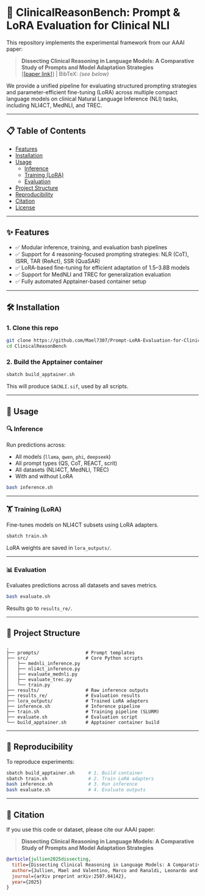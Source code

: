 # 🧠 ClinicalReasonBench: Prompt & LoRA Evaluation for Clinical NLI

This repository implements the experimental framework from our AAAI paper:

> **Dissecting Clinical Reasoning in Language Models: A Comparative Study of Prompts and Model Adaptation Strategies**  
> [[[paper link]](https://arxiv.org/abs/2507.04142)] | BibTeX: *(see below)*

We provide a unified pipeline for evaluating structured prompting strategies and parameter-efficient fine-tuning (LoRA) across multiple compact language models on clinical Natural Language Inference (NLI) tasks, including NLI4CT, MedNLI, and TREC.

---

## 📋 Table of Contents

- [Features](#features)
- [Installation](#installation)
- [Usage](#usage)
  - [Inference](#inference)
  - [Training (LoRA)](#training-lora)
  - [Evaluation](#evaluation)
- [Project Structure](#project-structure)
- [Reproducibility](#reproducibility)
- [Citation](#citation)
- [License](#license)

---

## ✨ Features

- ✅ Modular inference, training, and evaluation bash pipelines
- ✅ Support for 4 reasoning-focused prompting strategies: NLR (CoT), ISRR, TAR (ReAct), SSR (QuaSAR)
- ✅ LoRA-based fine-tuning for efficient adaptation of 1.5–3.8B models
- ✅ Support for MedNLI and TREC for generalization evaluation
- ✅ Fully automated Apptainer-based container setup

---

## 🛠️ Installation

### 1. Clone this repo
```bash
git clone https://github.com/Mael7307/Prompt-LoRA-Evaluation-for-Clinical-NLI.git
cd ClinicalReasonBench
````

### 2. Build the Apptainer container

```bash
sbatch build_apptainer.sh
```

This will produce `SACNLI.sif`, used by all scripts.

---

## 🚀 Usage

### 🔍 Inference

Run predictions across:

* All models (`llama`, `qwen`, `phi`, `deepseek`)
* All prompt types (QS, CoT, REACT, scrit)
* All datasets (NLI4CT, MedNLI, TREC)
* With and without LoRA

```bash
bash inference.sh
```

---

### 🏋️ Training (LoRA)

Fine-tunes models on NLI4CT subsets using LoRA adapters.

```bash
sbatch train.sh
```

LoRA weights are saved in `lora_outputs/`.

---

### 📊 Evaluation

Evaluates predictions across all datasets and saves metrics.

```bash
bash evaluate.sh
```

Results go to `results_re/`.

---

## 📁 Project Structure

```
.
├── prompts/                 # Prompt templates
├── src/                     # Core Python scripts
│   ├── mednli_inference.py
│   ├── nli4ct_inference.py
│   ├── evaluate_mednli.py
│   ├── evaluate_trec.py
│   └── train.py
├── results/                 # Raw inference outputs
├── results_re/              # Evaluation results
├── lora_outputs/            # Trained LoRA adapters
├── inference.sh             # Inference pipeline
├── train.sh                 # Training pipeline (SLURM)
├── evaluate.sh              # Evaluation script
└── build_apptainer.sh       # Apptainer container build
```

---

## 🔁 Reproducibility

To reproduce experiments:

```bash
sbatch build_apptainer.sh     # 1. Build container
sbatch train.sh               # 2. Train LoRA adapters
bash inference.sh             # 3. Run inference
bash evaluate.sh              # 4. Evaluate outputs
```

---

## 📄 Citation

If you use this code or dataset, please cite our AAAI paper:

> **Dissecting Clinical Reasoning in Language Models: A Comparative Study of Prompts and Model Adaptation Strategies**

```bibtex
@article{jullien2025dissecting,
  title={Dissecting Clinical Reasoning in Language Models: A Comparative Study of Prompts and Model Adaptation Strategies},
  author={Jullien, Mael and Valentino, Marco and Ranaldi, Leonardo and Freitas, Andre},
  journal={arXiv preprint arXiv:2507.04142},
  year={2025}
}
```
